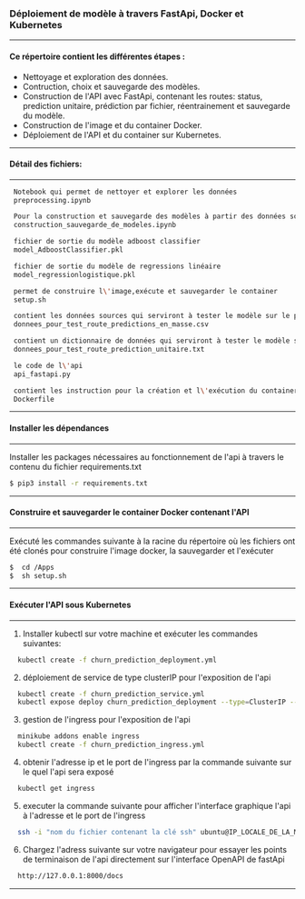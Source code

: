 ### Déploiement de modèle à travers FastApi, Docker et Kubernetes
-----------------

#### Ce répertoire contient les différentes étapes : 
* Nettoyage et exploration des données.
* Contruction, choix et sauvegarde des modèles.
* Construction de l'API avec FastApi, contenant les routes: status, prediction unitaire, prédiction par fichier, réentrainement et  sauvegarde du modèle.
* Construction de l'image et du container Docker.
* Déploiement de l'API et du container sur Kubernetes.
-----------------

#### Détail des fichiers: 
-----------------
 
```bash
 Notebook qui permet de nettoyer et explorer les données
 preprocessing.ipynb
```
```bash
 Pour la construction et sauvegarde des modèles à partir des données sources
 construction_sauvegarde_de_modeles.ipynb 
```
```bash
 fichier de sortie du modèle adboost classifier
 model_AdboostClassifier.pkl
```
```bash
 fichier de sortie du modèle de regressions linéaire
 model_regressionlogistique.pkl
```
```bash
 permet de construire l\'image,exécute et sauvegarder le container
 setup.sh 
```
```bash
 contient les données sources qui serviront à tester le modèle sur le point de terminaison de prédiction en masse de l\'api
 donnees_pour_test_route_predictions_en_masse.csv 
```
```bash
 contient un dictionnaire de données qui serviront à tester le modèle sur le point de terminaison de prédiction unitaire de l\'api
 donnees_pour_test_route_prediction_unitaire.txt 
```
```bash
 le code de l\'api
 api_fastapi.py 
```
```bash
 contient les instruction pour la création et l\'exécution du container docker
 Dockerfile
```
-----------------

#### Installer les dépendances
-----------------
Installer les packages nécessaires au fonctionnement de l'api à travers le contenu du fichier requirements.txt
```bash
$ pip3 install -r requirements.txt
```
-----------------

#### Construire et sauvegarder le container Docker contenant l'API
-----------------
Exécuté les commandes suivante à la racine du répertoire où les fichiers ont été clonés pour construire l'image docker, la sauvegarder et l'exécuter
```bash
$  cd /Apps
$  sh setup.sh
  ```
-----------------

#### Exécuter l'API sous Kubernetes
-----------------
1. Installer kubectl sur votre machine et exécuter les commandes suivantes:
```bash
  kubectl create -f churn_prediction_deployment.yml
```
2. déploiement de service de type clusterIP pour l'exposition de l'api
```bash
  kubectl create -f churn_prediction_service.yml
  kubectl expose deploy churn_prediction_deployment --type=ClusterIP --port=8002 --target-port=8000 --name churn_prediction_service
  ```
3. gestion de l'ingress pour l'exposition de l'api
```bash
  minikube addons enable ingress
  kubectl create -f churn_prediction_ingress.yml
```
4. obtenir l'adresse ip et le port de l'ingress par la commande suivante sur le quel l'api sera exposé
```bash
  kubectl get ingress
```
5. executer la commande suivante pour afficher l'interface graphique l'api à l'adresse et le port de l'ingress
```bash
  ssh -i "nom du fichier contenant la clé ssh" ubuntu@IP_LOCALE_DE_LA_MACHINE -fNL 8000:IP_ingress
```
6. Chargez l'adress suivante sur votre navigateur pour essayer les points de terminaison de l'api directement sur l'interface OpenAPI de fastApi
```bash
  http://127.0.0.1:8000/docs
  ```
  -----------------
